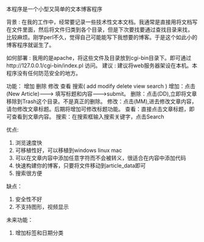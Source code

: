   
本程序是一个小型又简单的文本博客程序

背景 : 在我的工作中，经常要记录一些技术性文本文档。我通常是直接用将文档写在文件里面，然后将文件归类到各个目录，但是下次要找要通过查找目录来找，
比较麻烦。刚学perl不久，觉得自己可能能写下我想要的博客。于是这个如此小的博客程序就诞生了。

如何部署 : 我用的是apache，将这些文件及目录放到cgi-bin目录下。即可通过http://127.0.0.1/cgi-bin/index.pl 访问。
建议 : 建议将web服务器架设在本机。本程序没有任何防范安全的地方。

功能：
  增加 删除 修改 查看 搜索( add modify delete view search )
  增加：点击(New Article)---> 填写标题和内容--->submit。
  删除：点击(DD),立即将文章移除到Trash这个目录。不是真正的删除。
  修改：点击(MM),进去修改文章内容，请勿修改文章标题。后期将增加可修改标题功能。
  查看：直接点击文章标题，即可查看到文章内容。
  搜索：在搜索框输入搜索关键字，点击Search


优点:
  1. 浏览速度快
  2. 可移植性好，可以移植到windows linux mac
  3. 可以在文章内容中添加任意字符而不会被转义，很适合在内容中添加代码
  4. 快速构建你的博客，只要将文件移动到article_data即可
  5. 搜索很方便


缺点：
  1. 安全性不好
  2. 不支持图形，视频显示


未来功能：
  1. 增加标签和日期分类
